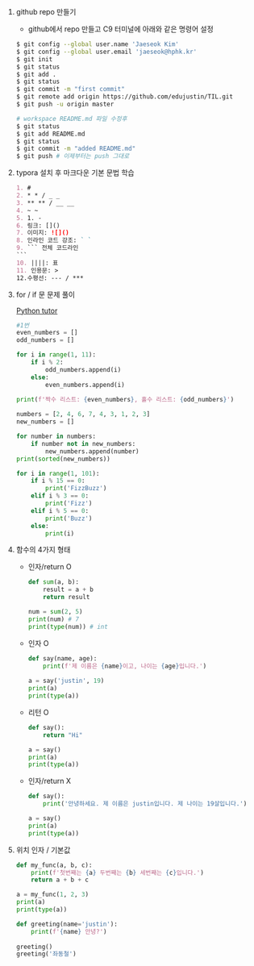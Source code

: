 1. github repo 만들기 

   - github에서 repo 만들고 C9 터미널에 아래와 같은 명령어 설정 

    ```bash
   $ git config --global user.name 'Jaeseok Kim'
   $ git config --global user.email 'jaeseok@hphk.kr'
   $ git init
   $ git status
   $ git add .
   $ git status
   $ git commit -m "first commit"
   $ git remote add origin https://github.com/edujustin/TIL.git
   $ git push -u origin master
   
   # workspace README.md 파일 수정후 
   $ git status
   $ git add README.md
   $ git status
   $ git commit -m "added README.md"
   $ git push # 이제부터는 push 그대로
    ```

   

2. typora 설치 후 마크다운 기본 문법 학습

   ```markdown
   1. # 
   2. * * / _ _
   3. ** ** / __ __
   4. ~ ~ 
   5. 1. - 
   6. 링크: []()
   7. 이미지: ![]()
   8. 인라인 코드 강조: ` ` 
   9. ``` 전체 코드라인
   ​```
   10. ||||: 표
   11. 인용문: >
   12.수평선: --- / *** 
   
   
   ```

   

3. for / if 문 문제 풀이 

   [Python tutor](<http://pythontutor.com/>)

   ```python
   #1번
   even_numbers = []
   odd_numbers = []
   
   for i in range(1, 11):
       if i % 2: 
           odd_numbers.append(i)
       else:
           even_numbers.append(i)
           
   print(f'짝수 리스트: {even_numbers}, 홀수 리스트: {odd_numbers}')
   ```

   ```python
   numbers = [2, 4, 6, 7, 4, 3, 1, 2, 3]
   new_numbers = []
   
   for number in numbers:
       if number not in new_numbers:
           new_numbers.append(number)
   print(sorted(new_numbers))
   ```

   ```python
   for i in range(1, 101):      
       if i % 15 == 0:          
           print('FizzBuzz')   
       elif i % 3 == 0:         
           print('Fizz')        
       elif i % 5 == 0:         
           print('Buzz')        
       else:
           print(i)            
   ```

4. 함수의 4가지 형태

   - 인자/return O

     ```python
     def sum(a, b):
         result = a + b
         return result
     
     num = sum(2, 5)
     print(num) # 7
     print(type(num)) # int
     ```

     

   - 인자 O

     ```python
     def say(name, age):
         print(f'제 이름은 {name}이고, 나이는 {age}입니다.')
         
     a = say('justin', 19)
     print(a) 
     print(type(a)) 
     ```

     

   - 리턴 O

     ```python
     def say():
         return "Hi"
     
     a = say()
     print(a) 
     print(type(a))
     ```

     

   - 인자/return X

     ```python
     def say():
         print('안녕하세요. 제 이름은 justin입니다. 제 나이는 19살입니다.')
     
     a = say()
     print(a)
     print(type(a)) 
     ```

     

5. 위치 인자 / 기본값 

   ```python
   def my_func(a, b, c):
       print(f'첫번째는 {a} 두번째는 {b} 세번째는 {c}입니다.')
       return a + b + c
   
   a = my_func(1, 2, 3)
   print(a)
   print(type(a))
   ```

   ```python
   def greeting(name='justin'):
       print(f'{name} 안녕?')
       
   greeting()
   greeting('좌동철')
   ```
